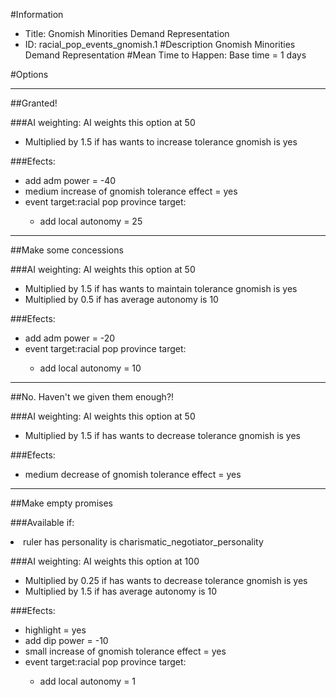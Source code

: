 #Information
 - Title: Gnomish Minorities Demand Representation
 - ID: racial_pop_events_gnomish.1
#Description
Gnomish Minorities Demand Representation
#Mean Time to Happen:
Base time = 1 days

#Options

___
##Granted!

###AI weighting:
AI weights this option at 50
 - Multiplied by 1.5 if has wants to increase tolerance gnomish is yes


###Efects:<ul><li>add adm power = -40</li><li>medium increase of gnomish tolerance effect = yes</li><li>event target:racial pop province target:</li><ul><li>add local autonomy = 25</li></ul></ul>

___
##Make some concessions

###AI weighting:
AI weights this option at 50
 - Multiplied by 1.5 if has wants to maintain tolerance gnomish is yes
 - Multiplied by 0.5 if has average autonomy is 10


###Efects:<ul><li>add adm power = -20</li><li>event target:racial pop province target:</li><ul><li>add local autonomy = 10</li></ul></ul>

___
##No. Haven't we given them enough?!

###AI weighting:
AI weights this option at 50
 - Multiplied by 1.5 if has wants to decrease tolerance gnomish is yes


###Efects:<ul><li>medium decrease of gnomish tolerance effect = yes</li></ul>

___
##Make empty promises

###Available if:
<li>ruler has personality is charismatic_negotiator_personality</li>

###AI weighting:
AI weights this option at 100
 - Multiplied by 0.25 if has wants to decrease tolerance gnomish is yes
 - Multiplied by 1.5 if has average autonomy is 10


###Efects:<ul><li>highlight = yes</li><li>add dip power = -10</li><li>small increase of gnomish tolerance effect = yes</li><li>event target:racial pop province target:</li><ul><li>add local autonomy = 1</li></ul></ul>
